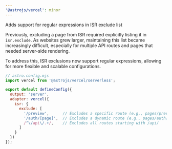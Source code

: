 ```yaml
---
'@astrojs/vercel': minor
---
```


Adds support for regular expressions in ISR exclude list

Previously, excluding a page from ISR required explicitly listing it in `isr.exclude`. As websites grew larger, maintaining this list became increasingly difficult, especially for multiple API routes and pages that needed server-side rendering.

To address this, ISR exclusions now support regular expressions, allowing for more flexible and scalable configurations.

```js
// astro.config.mjs
import vercel from '@astrojs/vercel/serverless';

export default defineConfig({
  output: 'server',
  adapter: vercel({
    isr: {
      exclude: [
        '/preview',      // Excludes a specific route (e.g., pages/preview.astro)
        '/auth/[page]',  // Excludes a dynamic route (e.g., pages/auth/[page].astro)
        /^\/api\/.+/,    // Excludes all routes starting with /api/
      ]
    }
  })
});
```

